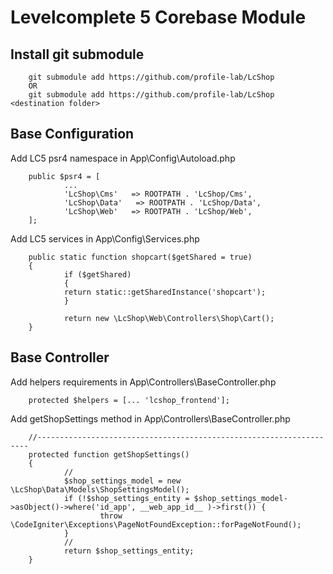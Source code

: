 # Levelcomplete 5 Corebase Module


## Install git submodule

        git submodule add https://github.com/profile-lab/LcShop
        OR 
        git submodule add https://github.com/profile-lab/LcShop <destination folder>

## Base Configuration 


Add LC5 psr4 namespace in App\Config\Autoload.php
        
        public $psr4 = [
                ...
                'LcShop\Cms'   => ROOTPATH . 'LcShop/Cms',
                'LcShop\Data'   => ROOTPATH . 'LcShop/Data',
                'LcShop\Web'   => ROOTPATH . 'LcShop/Web',
        ];



Add LC5 services in App\Config\Services.php


        public static function shopcart($getShared = true)
        {
                if ($getShared)
                {
                return static::getSharedInstance('shopcart');
                }

                return new \LcShop\Web\Controllers\Shop\Cart();
        }

## Base Controller 

Add helpers requirements in App\Controllers\BaseController.php

        protected $helpers = [... 'lcshop_frontend'];

Add getShopSettings method in App\Controllers\BaseController.php

        //--------------------------------------------------------------------
        protected function getShopSettings()
        {
                // 
                $shop_settings_model = new \LcShop\Data\Models\ShopSettingsModel();
                if (!$shop_settings_entity = $shop_settings_model->asObject()->where('id_app', __web_app_id__ )->first()) {
                        throw \CodeIgniter\Exceptions\PageNotFoundException::forPageNotFound();
                }
                // 
                return $shop_settings_entity;
        }
